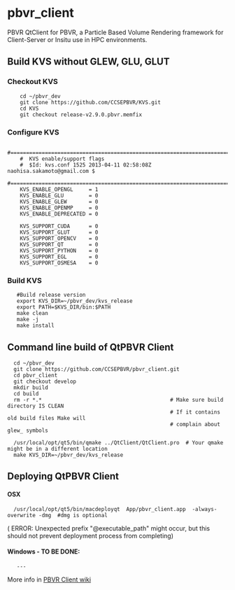 # pbvr_client


PBVR QtClient for PBVR, a Particle Based Volume Rendering framework for Client-Server or  Insitu use in HPC environments.


## Build KVS without GLEW, GLU, GLUT

### Checkout KVS

        cd ~/pbvr_dev
        git clone https://github.com/CCSEPBVR/KVS.git
        cd KVS
        git checkout release-v2.9.0.pbvr.memfix

### Configure KVS

        #=============================================================================
        #  KVS enable/support flags
        #  $Id: kvs.conf 1525 2013-04-11 02:58:08Z naohisa.sakamoto@gmail.com $
        #=============================================================================
        KVS_ENABLE_OPENGL     = 1
        KVS_ENABLE_GLU        = 0
        KVS_ENABLE_GLEW       = 0
        KVS_ENABLE_OPENMP     = 0
        KVS_ENABLE_DEPRECATED = 0

        KVS_SUPPORT_CUDA      = 0
        KVS_SUPPORT_GLUT      = 0
        KVS_SUPPORT_OPENCV    = 0
        KVS_SUPPORT_QT        = 0
        KVS_SUPPORT_PYTHON    = 0
        KVS_SUPPORT_EGL       = 0
        KVS_SUPPORT_OSMESA    = 0

### Build KVS
      
       #Build release version
       export KVS_DIR=~/pbvr_dev/kvs_release
       export PATH=$KVS_DIR/bin:$PATH
       make clean
       make -j
       make install
       

## Command line build of QtPBVR Client

      cd ~/pbvr_dev
      git clone https://github.com/CCSEPBVR/pbvr_client.git
      cd pbvr_client
      git checkout develop                              
      mkdir build                                       
      cd build
      rm -r *.*                                         # Make sure build directory IS CLEAN 
                                                        # If it contains old build files Make will 
                                                        # complain about glew_ symbols
      
      /usr/local/opt/qt5/bin/qmake ../QtClient/QtClient.pro  # Your qmake might be in a different location
      make KVS_DIR=~/pbvr_dev/kvs_release
      
## Deploying QtPBVR Client

#### OSX

      /usr/local/opt/qt5/bin/macdeployqt  App/pbvr_client.app  -always-overwrite -dmg  #dmg is optional
      
( ERROR: Unexpected prefix "@executable_path" might occur, but this should not prevent deployment process from completing)
  
#### Windows - TO BE DONE:

       ---
      
      
      

       
More info in [ PBVR Client wiki ](../../wiki)
